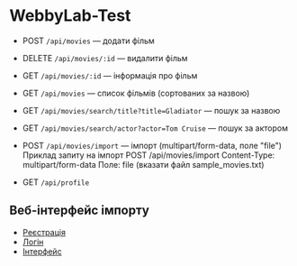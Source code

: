 # WebbyLab-Test

- POST  `/api/movies` — додати фільм
- DELETE `/api/movies/:id` — видалити фільм
- GET   `/api/movies/:id` — інформація про фільм
- GET   `/api/movies` — список фільмів (сортованих за назвою)
- GET   `/api/movies/search/title?title=Gladiator` — пошук за назвою
- GET   `/api/movies/search/actor?actor=Tom Cruise` — пошук за актором
- POST  `/api/movies/import` — імпорт (multipart/form-data, поле "file")
            Приклад запиту на імпорт
            POST /api/movies/import
            Content-Type: multipart/form-data
            Поле: file (вказати файл sample_movies.txt)

- GET   `/api/profile`

## Веб-інтерфейс імпорту
- [Реєстрація](http://localhost:8050/register)
- [Логін](http://localhost:8050/login)
- [Інтерфейс](http://localhost:8050/app)